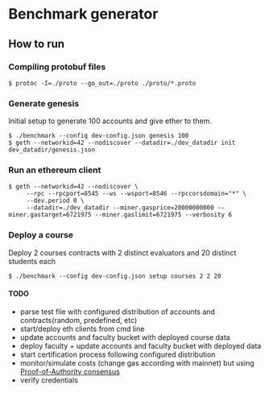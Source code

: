 # Benchmark generator

## How to run

### Compiling protobuf files 
```
$ protoc -I=./proto --go_out=./proto ./proto/*.proto
```

### Generate genesis

Initial setup to generate 100 accounts and give ether to them.
```
$ ./benchmark --config dev-config.json genesis 100
$ geth --networkid=42 --nodiscover --datadir=./dev_datadir init dev_datadir/genesis.json
```

### Run an ethereum client
```
$ geth --networkid=42 --nodiscover \
     --rpc --rpcport=8545 --ws --wsport=8546 --rpccorsdomain="*" \
     --dev.period 0 \
     --datadir=./dev_datadir --miner.gasprice=20000000000 --miner.gastarget=6721975 --miner.gaslimit=6721975 --verbosity 6
```

### Deploy a course

Deploy 2 courses contracts with 2 distinct evaluators and 20 distinct students each

```
$ ./benchmark --config dev-config.json setup courses 2 2 20
```

#### TODO
- parse test file with configured distribution of accounts and contracts(random, predefined, etc)
- start/deploy eth clients from cmd line
- update accounts and faculty bucket with deployed course data
- deploy faculty + update accounts and faculty bucket with deployed data
- start certification process following configured distribution
- monitor/simulate costs (change gas according with mainnet) but using [Proof-of-Authority consensus](https://github.com/ethereum/EIPs/issues/225)
- verify credentials